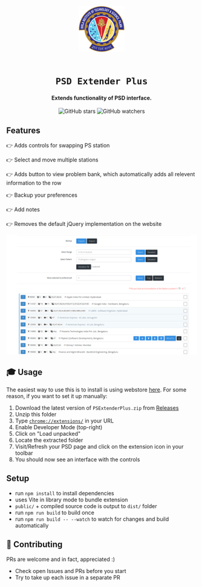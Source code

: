 <div align="center">
    <a href="http://psd.bits-pilani.ac.in/">
        <img src="./public/icon.png" alt="BITS Pilani" width="120" height="120" />
    </a>
    <br /><br />
    <h1><code>PSD Extender Plus</code></h1>
    <h4>Extends functionality of PSD interface.</h4>

![GitHub stars](https://img.shields.io/github/stars/aryan02420/ps-extender?style=social)
![GitHub watchers](https://img.shields.io/github/watchers/aryan02420/ps-extender?label=Watch&style=social)

</div>

## Features

👉 Adds controls for swapping PS station

👉 Select and move multiple stations

👉 Adds button to view problem bank, which automatically adds all relevent information to the row

👉 Backup your preferences

👉 Add notes

👉 Removes the default jQuery implementation on the website

![Screenshot of the preference page with this extension enabled](.github/images/screenshot.png)

## 🎓 Usage

The easiest way to use this is to install is using webstore [here](http://bit.ly/ps-extender). For some reason, if you want to set it up manually:

1. Download the latest version of `PSExtenderPlus.zip` from [Releases](https://github.com/aryan02420/ps-extender/releases)
1. Unzip this folder
1. Type [`chrome://extensions/`](chrome://extensions/) in your URL
1. Enable Developer Mode (top-right)
1. Click on "Load unpacked"
1. Locate the extracted folder
1. Visit/Refresh your PSD page and click on the extension icon in your toolbar
1. You should now see an interface with the controls

## Setup

- run `npm install` to install dependencies
- uses Vite in library mode to bundle extension
- `public/` + compiled source code is output to `dist/` folder
- run `npm run build` to build once
- run `npm run build -- --watch` to watch for changes and build automatically

## 🚀 Contributing

PRs are welcome and in fact, appreciated :)

- Check open Issues and PRs before you start
- Try to take up each issue in a separate PR
